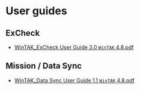 
# User guides

## ExCheck
- [WinTAK_ExCheck User Guide 3.0 `WinTAK` 4.8.pdf](https://github.com/FreeTAKTeam/FreeTAKServer-User-Docs/files/11017759/WinTAK_ExCheck.User.Guide.3.0.WinTAK.4.8.pdf)

[//]: # (- [ATAK _ExCheck User Guide 4.7]&#40;https://github.com/FreeTAKTeam/FreeTAKServer-User-Docs/files/11017759/ATAK_ExCheck_User_Guide_1.1_ATAK_4.8.pdf&#41;)

## Mission / Data Sync
- [WinTAK_Data Sync User Guide 1.1 `WinTAK` 4.8.pdf](https://github.com/FreeTAKTeam/FreeTAKServer-User-Docs/files/11017760/WinTAK_Data.Sync.User.Guide.1.1.WinTAK.4.8.pdf)

[//]: # (- [ATAK_Data Sync User Guide 1.2 ATAK 4.7]&#40;https://github.com/FreeTAKTeam/FreeTAKServer-User-Docs/files/11017760/ATAK_Data.Sync_User_Guide_Version_1.3_ATAK_4.8.pdf&#41;)
